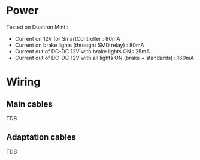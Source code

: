 # Power
Tested on Dualtron Mini :
- Current on 12V for SmartController : 80mA
- Current on brake lights (throught SMD relay) : 80mA
- Current out of DC-DC 12V with brake lights ON : 25mA
- Current out of DC-DC 12V with all lights ON (brake + standards) : 160mA

# Wiring
## Main cables
TDB

## Adaptation cables
TDB

